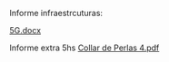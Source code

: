 Informe infraestrcuturas:

[5G.docx](https://github.com/claracastilla/TP1_2022/files/9013466/5G.docx)

Informe extra 5hs
[Collar de Perlas 4.pdf](https://github.com/claracastilla/TP1_2022/files/9014893/Collar.de.Perlas.4.pdf)


